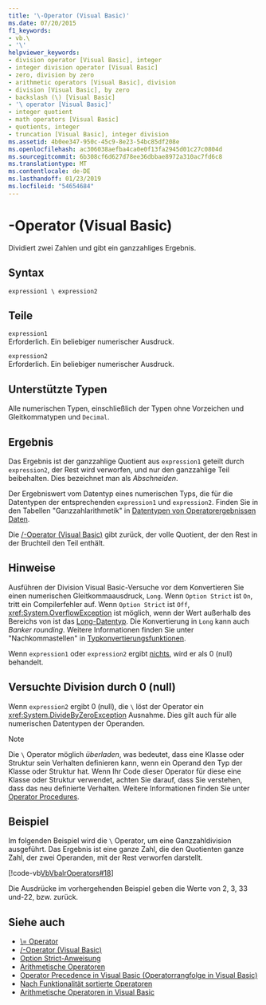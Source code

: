 ```yaml
---
title: '\-Operator (Visual Basic)'
ms.date: 07/20/2015
f1_keywords:
- vb.\
- '\'
helpviewer_keywords:
- division operator [Visual Basic], integer
- integer division operator [Visual Basic]
- zero, division by zero
- arithmetic operators [Visual Basic], division
- division [Visual Basic], by zero
- backslash (\) [Visual Basic]
- '\ operator [Visual Basic]'
- integer quotient
- math operators [Visual Basic]
- quotients, integer
- truncation [Visual Basic], integer division
ms.assetid: 4b0ee347-950c-45c9-8e23-54bc85df208e
ms.openlocfilehash: ac306038aefba4ca0e0f13fa2945d01c27c0804d
ms.sourcegitcommit: 6b308cf6d627d78ee36dbbae8972a310ac7fd6c8
ms.translationtype: MT
ms.contentlocale: de-DE
ms.lasthandoff: 01/23/2019
ms.locfileid: "54654684"
---
```

# <a name="-operator-visual-basic"></a>\-Operator (Visual Basic)
Dividiert zwei Zahlen und gibt ein ganzzahliges Ergebnis.  
  
## <a name="syntax"></a>Syntax  
  
```  
expression1 \ expression2  
```  
  
## <a name="parts"></a>Teile  
 `expression1`  
 Erforderlich. Ein beliebiger numerischer Ausdruck.  
  
 `expression2`  
 Erforderlich. Ein beliebiger numerischer Ausdruck.  
  
## <a name="supported-types"></a>Unterstützte Typen  
 Alle numerischen Typen, einschließlich der Typen ohne Vorzeichen und Gleitkommatypen und `Decimal`.  
  
## <a name="result"></a>Ergebnis  
 Das Ergebnis ist der ganzzahlige Quotient aus `expression1` geteilt durch `expression2`, der Rest wird verworfen, und nur den ganzzahlige Teil beibehalten. Dies bezeichnet man als *Abschneiden*.  
  
 Der Ergebniswert vom Datentyp eines numerischen Typs, die für die Datentypen der entsprechenden `expression1` und `expression2`. Finden Sie in den Tabellen "Ganzzahlarithmetik" in [Datentypen von Operatorergebnissen Daten](../../../visual-basic/language-reference/operators/data-types-of-operator-results.md).  
  
 Die [/-Operator (Visual Basic)](../../../visual-basic/language-reference/operators/floating-point-division-operator.md) gibt zurück, der volle Quotient, der den Rest in der Bruchteil den Teil enthält.  
  
## <a name="remarks"></a>Hinweise  
 Ausführen der Division Visual Basic-Versuche vor dem Konvertieren Sie einen numerischen Gleitkommaausdruck, `Long`. Wenn `Option Strict` ist `On`, tritt ein Compilerfehler auf. Wenn `Option Strict` ist `Off`, <xref:System.OverflowException> ist möglich, wenn der Wert außerhalb des Bereichs von ist das [Long-Datentyp](../../../visual-basic/language-reference/data-types/long-data-type.md). Die Konvertierung in `Long` kann auch *Banker rounding*. Weitere Informationen finden Sie unter "Nachkommastellen" in [Typkonvertierungsfunktionen](../../../visual-basic/language-reference/functions/type-conversion-functions.md).  
  
 Wenn `expression1` oder `expression2` ergibt [nichts](../../../visual-basic/language-reference/nothing.md), wird er als 0 (null) behandelt.  
  
## <a name="attempted-division-by-zero"></a>Versuchte Division durch 0 (null)  
 Wenn `expression2` ergibt 0 (null), die `\` löst der Operator ein <xref:System.DivideByZeroException> Ausnahme. Dies gilt auch für alle numerischen Datentypen der Operanden.  
  
> [!NOTE]
>  Die `\` Operator möglich *überladen*, was bedeutet, dass eine Klasse oder Struktur sein Verhalten definieren kann, wenn ein Operand den Typ der Klasse oder Struktur hat. Wenn Ihr Code dieser Operator für diese eine Klasse oder Struktur verwendet, achten Sie darauf, dass Sie verstehen, dass das neu definierte Verhalten. Weitere Informationen finden Sie unter [Operator Procedures](../../../visual-basic/programming-guide/language-features/procedures/operator-procedures.md).  
  
## <a name="example"></a>Beispiel  
 Im folgenden Beispiel wird die `\` Operator, um eine Ganzzahldivision ausgeführt. Das Ergebnis ist eine ganze Zahl, die den Quotienten ganze Zahl, der zwei Operanden, mit der Rest verworfen darstellt.  
  
 [!code-vb[VbVbalrOperators#18](../../../visual-basic/language-reference/operators/codesnippet/VisualBasic/integer-division-operator_1.vb)]  
  
 Die Ausdrücke im vorhergehenden Beispiel geben die Werte von 2, 3, 33 und-22, bzw. zurück.  
  
## <a name="see-also"></a>Siehe auch
- [\\= Operator](../../../visual-basic/language-reference/operators/integer-division-assignment-operator.md)
- [/-Operator (Visual Basic)](../../../visual-basic/language-reference/operators/floating-point-division-operator.md)
- [Option Strict-Anweisung](../../../visual-basic/language-reference/statements/option-strict-statement.md)
- [Arithmetische Operatoren](../../../visual-basic/language-reference/operators/arithmetic-operators.md)
- [Operator Precedence in Visual Basic (Operatorrangfolge in Visual Basic)](../../../visual-basic/language-reference/operators/operator-precedence.md)
- [Nach Funktionalität sortierte Operatoren](../../../visual-basic/language-reference/operators/operators-listed-by-functionality.md)
- [Arithmetische Operatoren in Visual Basic](../../../visual-basic/programming-guide/language-features/operators-and-expressions/arithmetic-operators.md)
